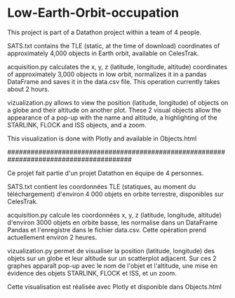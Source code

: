 # Low-Earth-Orbit-occupation

This project is part of a Datathon project within a team of 4 people.

SATS.txt contains the TLE (static, at the time of download) coordinates of approximately 4,000 objects in Earth orbit, available on CelesTrak.

acquisition.py calculates the x, y, z (latitude, longitude, altitude) coordinates of approximately 3,000 objects in low orbit, normalizes it in a pandas DataFrame and saves it in the data.csv file. This operation currently takes about 2 hours.

vizualization.py allows to view the position (latitude, longitude) of objects on a globe and their altitude on another plot. These 2 visual objects allow the appearance of a pop-up with the name and altitude, a highlighting of the STARLINK, FLOCK and ISS objects, and a zoom.

This visualization is done with Plotly and available in Objects.html

########################################################################################

Ce projet fait partie d'un projet Datathon en équipe de 4 personnes.

SATS.txt contient les coordonnées TLE (statiques, au moment du téléchargement) d'environ 4 000 objets en orbite terrestre, disponibles sur CelesTrak.

acquisition.py calcule les coordonnées x, y, z (latitude, longitude, altitude) d'environ 3000 objets en orbite basse, les normalise dans un DataFrame Pandas et l'enregistre dans le fichier data.csv. Cette opération prend actuellement environ 2 heures.

vizualization.py permet de visualiser la position (latitude, longitude) des objets sur un globe et leur altitude sur un scatterplot adjacent. Sur ces 2 graphes apparaît pop-up avec le nom de l'objet et l'altitude, une mise en évidence des objets STARLINK, FLOCK et ISS, et un zoom.

Cette visualisation est réalisée avec Plotly et disponible dans Objects.html 
